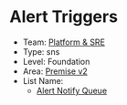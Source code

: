 # Alert Triggers
* Team: [Platform & SRE](../teams/platform.md)
* Type: sns
* Level: Foundation
* Area: [Premise v2](../areas/v2.png)
* List Name:
  * [Alert Notify Queue](alert-notify-queue.md)
